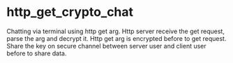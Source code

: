 # http_get_crypto_chat
Chatting via terminal using http get arg.
Http server receive the get request, parse the arg and decrypt it.
Http get arg is encrypted before to get request.
Share the key on secure channel between server user and client user before to share data.

